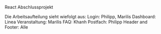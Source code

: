 React Abschlussprojekt

Die Arbeitsaufteilung sieht wiefolgt aus:
Login: Philipp, Marilis
Dashboard: Linea
Veranstaltung: Marilis
FAQ: Khanh
Postfach: Philipp
Header and Footer: Alle

